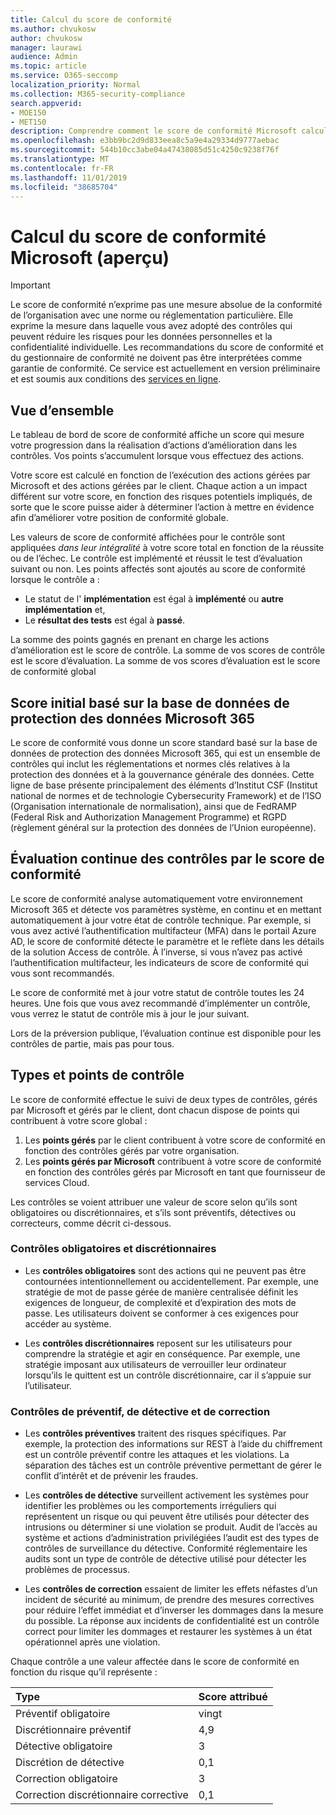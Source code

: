 ```yaml
---
title: Calcul du score de conformité
ms.author: chvukosw
author: chvukosw
manager: laurawi
audience: Admin
ms.topic: article
ms.service: O365-seccomp
localization_priority: Normal
ms.collection: M365-security-compliance
search.appverid:
- MOE150
- MET150
description: Comprendre comment le score de conformité Microsoft calcule un score personnalisé en fonction des actions entreprises pour traiter les risques et améliorer la position de votre conformité.
ms.openlocfilehash: e3bb9bc2d9d833eea8c5a9e4a29334d9777aebac
ms.sourcegitcommit: 544b10cc3abe04a47438085d51c4250c9238f76f
ms.translationtype: MT
ms.contentlocale: fr-FR
ms.lasthandoff: 11/01/2019
ms.locfileid: "38685704"
---
```

# <a name="microsoft-compliance-score-calculation-preview"></a>Calcul du score de conformité Microsoft (aperçu)

> [!IMPORTANT]
> Le score de conformité n’exprime pas une mesure absolue de la conformité de l’organisation avec une norme ou réglementation particulière. Elle exprime la mesure dans laquelle vous avez adopté des contrôles qui peuvent réduire les risques pour les données personnelles et la confidentialité individuelle. Les recommandations du score de conformité et du gestionnaire de conformité ne doivent pas être interprétées comme garantie de conformité. Ce service est actuellement en version préliminaire et est soumis aux conditions des [services en ligne](https://go.microsoft.com/fwlink/?linkid=2108910).

## <a name="overview"></a>Vue d’ensemble

Le tableau de bord de score de conformité affiche un score qui mesure votre progression dans la réalisation d’actions d’amélioration dans les contrôles. Vos points s’accumulent lorsque vous effectuez des actions.

Votre score est calculé en fonction de l’exécution des actions gérées par Microsoft et des actions gérées par le client. Chaque action a un impact différent sur votre score, en fonction des risques potentiels impliqués, de sorte que le score puisse aider à déterminer l’action à mettre en évidence afin d’améliorer votre position de conformité globale.

Les valeurs de score de conformité affichées pour le contrôle sont appliquées *dans leur intégralité* à votre score total en fonction de la réussite ou de l’échec. Le contrôle est implémenté et réussit le test d’évaluation suivant ou non. Les points affectés sont ajoutés au score de conformité lorsque le contrôle a :

- Le statut de l' **implémentation** est égal à **implémenté** ou **autre implémentation** et,
- Le **résultat des tests** est égal à **passé**.

La somme des points gagnés en prenant en charge les actions d’amélioration est le score de contrôle. La somme de vos scores de contrôle est le score d’évaluation. La somme de vos scores d’évaluation est le score de conformité global

## <a name="initial-score-based-on-microsoft-365-data-protection-baseline"></a>Score initial basé sur la base de données de protection des données Microsoft 365
  
Le score de conformité vous donne un score standard basé sur la base de données de protection des données Microsoft 365, qui est un ensemble de contrôles qui inclut les réglementations et normes clés relatives à la protection des données et à la gouvernance générale des données. Cette ligne de base présente principalement des éléments d’Institut CSF (Institut national de normes et de technologie Cybersecurity Framework) et de l’ISO (Organisation internationale de normalisation), ainsi que de FedRAMP (Federal Risk and Authorization Management Programme) et RGPD (règlement général sur la protection des données de l’Union européenne).

## <a name="how-compliance-score-continuously-assesses-controls"></a>Évaluation continue des contrôles par le score de conformité

Le score de conformité analyse automatiquement votre environnement Microsoft 365 et détecte vos paramètres système, en continu et en mettant automatiquement à jour votre état de contrôle technique. Par exemple, si vous avez activé l’authentification multifacteur (MFA) dans le portail Azure AD, le score de conformité détecte le paramètre et le reflète dans les détails de la solution Access de contrôle. À l’inverse, si vous n’avez pas activé l’authentification multifacteur, les indicateurs de score de conformité qui vous sont recommandés.

Le score de conformité met à jour votre statut de contrôle toutes les 24 heures. Une fois que vous avez recommandé d’implémenter un contrôle, vous verrez le statut de contrôle mis à jour le jour suivant.

Lors de la préversion publique, l’évaluation continue est disponible pour les contrôles de partie, mais pas pour tous.
  
## <a name="control-types-and-points"></a>Types et points de contrôle

Le score de conformité effectue le suivi de deux types de contrôles, gérés par Microsoft et gérés par le client, dont chacun dispose de points qui contribuent à votre score global :

1. Les **points gérés** par le client contribuent à votre score de conformité en fonction des contrôles gérés par votre organisation.
2. Les **points gérés par Microsoft** contribuent à votre score de conformité en fonction des contrôles gérés par Microsoft en tant que fournisseur de services Cloud.

Les contrôles se voient attribuer une valeur de score selon qu’ils sont obligatoires ou discrétionnaires, et s’ils sont préventifs, détectives ou correcteurs, comme décrit ci-dessous.

### <a name="mandatory-and-discretionary-controls"></a>Contrôles obligatoires et discrétionnaires

 - Les **contrôles obligatoires** sont des actions qui ne peuvent pas être contournées intentionnellement ou accidentellement. Par exemple, une stratégie de mot de passe gérée de manière centralisée définit les exigences de longueur, de complexité et d’expiration des mots de passe. Les utilisateurs doivent se conformer à ces exigences pour accéder au système.
  
 - Les **contrôles discrétionnaires** reposent sur les utilisateurs pour comprendre la stratégie et agir en conséquence. Par exemple, une stratégie imposant aux utilisateurs de verrouiller leur ordinateur lorsqu’ils le quittent est un contrôle discrétionnaire, car il s’appuie sur l’utilisateur.
  
### <a name="preventative-detective-and-corrective-controls"></a>Contrôles de préventif, de détective et de correction
  
 - Les **contrôles préventives** traitent des risques spécifiques. Par exemple, la protection des informations sur REST à l’aide du chiffrement est un contrôle préventif contre les attaques et les violations. La séparation des tâches est un contrôle préventive permettant de gérer le conflit d’intérêt et de prévenir les fraudes.
  
 - Les **contrôles de détective** surveillent activement les systèmes pour identifier les problèmes ou les comportements irréguliers qui représentent un risque ou qui peuvent être utilisés pour détecter des intrusions ou déterminer si une violation se produit. Audit de l’accès au système et actions d’administration privilégiées l’audit est des types de contrôles de surveillance du détective. Conformité réglementaire les audits sont un type de contrôle de détective utilisé pour détecter les problèmes de processus.
  
- Les **contrôles de correction** essaient de limiter les effets néfastes d’un incident de sécurité au minimum, de prendre des mesures correctives pour réduire l’effet immédiat et d’inverser les dommages dans la mesure du possible. La réponse aux incidents de confidentialité est un contrôle correct pour limiter les dommages et restaurer les systèmes à un état opérationnel après une violation.
  
Chaque contrôle a une valeur affectée dans le score de conformité en fonction du risque qu’il représente :

|**Type**|**Score attribué**|
|:-----|:-----|
| Préventif obligatoire | vingt |
| Discrétionnaire préventif | 4,9 |
| Détective obligatoire | 3 |
| Discrétion de détective | 0,1 |
| Correction obligatoire | 3 |
| Correction discrétionnaire corrective | 0,1 |
  